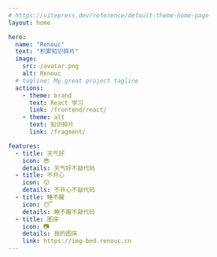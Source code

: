 ```yaml
---
# https://vitepress.dev/reference/default-theme-home-page
layout: home

hero:
  name: "Renouc"
  text: "积累知识碎片"
  image:
    src: /avatar.png
    alt: Renouc
  # tagline: My great project tagline
  actions:
    - theme: brand
      text: React 学习
      link: /frontend/react/
    - theme: alt
      text: 知识碎片
      link: /fragment/

features:
  - title: 天气好
    icon: 😎
    details: 天气好不敲代码
  - title: 不开心
    icon: 😔
    details: 不开心不敲代码
  - title: 睡不醒
    icon: 😴
    details: 睡不醒不敲代码
  - title: 图床
    icon: 📷
    details: 我的图床
    link: https://img-bed.renouc.cn
---
```


